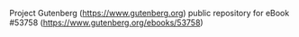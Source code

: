Project Gutenberg (https://www.gutenberg.org) public repository for
eBook #53758 (https://www.gutenberg.org/ebooks/53758)
